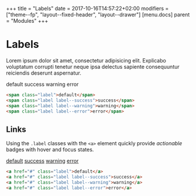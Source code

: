 +++
title = "Labels"
date = 2017-10-16T14:57:22+02:00
modifiers = ["theme--fp", "layout--fixed-header", "layout--drawer"]
[menu.docs]
parent = "Modules"
+++

# Labels

Lorem ipsum dolor sit amet, consectetur adipisicing elit. Explicabo voluptatum corrupti tenetur neque ipsa delectus sapiente consequuntur reiciendis deserunt aspernatur.

<div class="fp-example">
	<span class="label">default</span>
	<span class="label label--success">success</span>
	<span class="label label--warning">warning</span>
	<span class="label label--error">error</span>
</div>

```html
<span class="label">default</span>
<span class="label label--success">success</span>
<span class="label label--warning">warning</span>
<span class="label label--error">error</span>
```

## Links

Using the `.label` classes with the `<a>` element quickly provide *actionable* badges with hover and focus states.

<div class="fp-example">
	<a href="#" class="label">default</a>
	<a href="#" class="label label--success">success</a>
	<a href="#" class="label label--warning">warning</a>
	<a href="#" class="label label--error">error</a>
</div>

```html
<a href="#" class="label">default</a>
<a href="#" class="label label--success">success</a>
<a href="#" class="label label--warning">warning</a>
<a href="#" class="label label--error">error</a>
```
